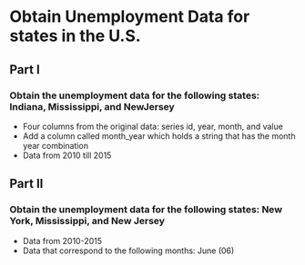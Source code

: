 # Obtain Unemployment Data for states in the U.S.

## Part I
### Obtain the unemployment data for the following states: Indiana, Mississippi, and NewJersey 
- Four columns from the original data: series id, year, month, and value  
- Add a column called month_year which holds a string that has the month year combination 
- Data from 2010 till 2015

## Part II
### Obtain the unemployment data for the following states: New York, Mississippi, and New Jersey
- Data from 2010-2015
- Data that correspond to the following months: June (06)
